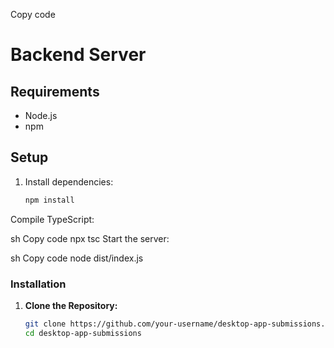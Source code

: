 Copy code
# Backend Server

## Requirements
- Node.js
- npm

## Setup

1. Install dependencies:
   ```sh
   npm install
Compile TypeScript:

sh
Copy code
npx tsc
Start the server:

sh
Copy code
node dist/index.js


### Installation

1. **Clone the Repository:**
   ```sh
   git clone https://github.com/your-username/desktop-app-submissions.git
   cd desktop-app-submissions
